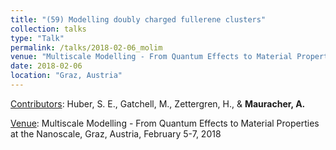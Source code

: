 ```yaml
---
title: "(59) Modelling doubly charged fullerene clusters"
collection: talks
type: "Talk"
permalink: /talks/2018-02-06_molim
venue: "Multiscale Modelling - From Quantum Effects to Material Properties at the Nanoscale"
date: 2018-02-06
location: "Graz, Austria"
---
```


<u>Contributors</u>: Huber, S. E., Gatchell, M., Zettergren, H., & <b>Mauracher, A.</b>

<u>Venue</u>: Multiscale Modelling - From Quantum Effects to Material Properties at the Nanoscale, Graz, Austria, February 5-7, 2018


<!---
[Slides](http://stefaneha.github.io/files/2024-09-16_OEGP.pdf){:target="_blank"}
-->